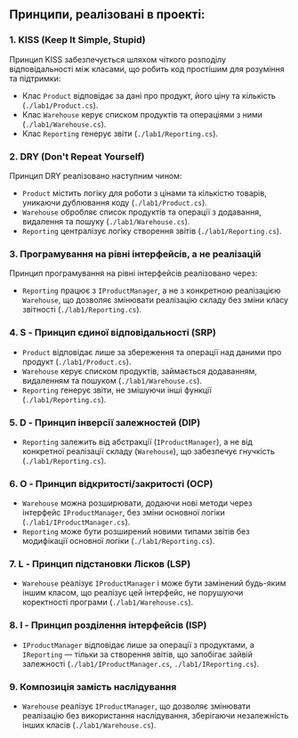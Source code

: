 ## Принципи, реалізовані в проекті:

### 1. KISS (Keep It Simple, Stupid)
Принцип KISS забезпечується шляхом чіткого розподілу відповідальності між класами, що робить код простішим для розуміння та підтримки:
- Клас `Product` відповідає за дані про продукт, його ціну та кількість (`./lab1/Product.cs`).
- Клас `Warehouse` керує списком продуктів та операціями з ними (`./lab1/Warehouse.cs`).
- Клас `Reporting` генерує звіти (`./lab1/Reporting.cs`).

### 2. DRY (Don't Repeat Yourself)
Принцип DRY реалізовано наступним чином:
- `Product` містить логіку для роботи з цінами та кількістю товарів, уникаючи дублювання коду (`./lab1/Product.cs`).
- `Warehouse` обробляє список продуктів та операції з додавання, видалення та пошуку (`./lab1/Warehouse.cs`).
- `Reporting` централізує логіку створення звітів (`./lab1/Reporting.cs`).

### 3. Програмування на рівні інтерфейсів, а не реалізацій
Принцип програмування на рівні інтерфейсів реалізовано через:
- `Reporting` працює з `IProductManager`, а не з конкретною реалізацією `Warehouse`, що дозволяє змінювати реалізацію складу без зміни класу звітності (`./lab1/Reporting.cs`).

### 4. S - Принцип єдиної відповідальності (SRP)
- `Product` відповідає лише за збереження та операції над даними про продукт (`./lab1/Product.cs`).
- `Warehouse` керує списком продуктів, займається додаванням, видаленням та пошуком (`./lab1/Warehouse.cs`).
- `Reporting` генерує звіти, не змішуючи інші функції (`./lab1/Reporting.cs`).

### 5. D - Принцип інверсії залежностей (DIP)
- `Reporting` залежить від абстракції (`IProductManager`), а не від конкретної реалізації складу (`Warehouse`), що забезпечує гнучкість (`./lab1/Reporting.cs`).

### 6. O - Принцип відкритості/закритості (OCP)
- `Warehouse` можна розширювати, додаючи нові методи через інтерфейс `IProductManager`, без зміни основної логіки (`./lab1/IProductManager.cs`).
- `Reporting` може бути розширений новими типами звітів без модифікації основної логіки (`./lab1/Reporting.cs`).

### 7. L - Принцип підстановки Лісков (LSP)
- `Warehouse` реалізує `IProductManager` і може бути замінений будь-яким іншим класом, що реалізує цей інтерфейс, не порушуючи коректності програми (`./lab1/Warehouse.cs`).

### 8. I - Принцип розділення інтерфейсів (ISP)
- `IProductManager` відповідає лише за операції з продуктами, а `IReporting` — тільки за створення звітів, що запобігає зайвій залежності (`./lab1/IProductManager.cs`, `./lab1/IReporting.cs`).

### 9. Композиція замість наслідування
- `Warehouse` реалізує `IProductManager`, що дозволяє змінювати реалізацію без використання наслідування, зберігаючи незалежність інших класів (`./lab1/Warehouse.cs`).
